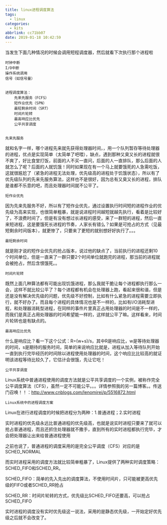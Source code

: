```yaml
---
title: linux进程调度算法
tags:
  - linux
categories:
  - kits
abbrlink: cc71bb07
date: 2019-01-18 10:42:59
---
```



当发生下面几种情况的时候会调用短程调度器，然后就看下次执行那个进程啦

    时钟中断
    I/O中断
    操作系统调用
    信号（如信号量）


    进程调度算法：
        先来先服务（FCFS）
        短作业优先（SPN）
        最短剩余时间（SRT）
        时间片轮转
        最高响应比优先
        公平共享调度


    先来先服务

<!--more-->

就和名字一样，哪个进程先来就先获得处理器时间，，用一个队列暂存等待处理器的进程，优点是实现简单（太简单了吧喂），缺点，遇到那种又臭又长的进程就很不爽了，好比食堂打饭，前面的人不买一直问，后面的人一直排队，那么后面的人就怎么了呢？后面的人就饥饿！同时如果现在有一个马上就要饿死的人急需吃饭，这就很尴尬了（紧急的进程无法处理，优先级高的进程处于饥饿状态），所以有了优先级队列的先来先服务算法，这样也不是很好，因为总有又臭又长的进程，排队是谁都不乐意的吧，而且处理器时间就不公平了。

    短作业优先

因为先来先服务不好，所以有了短作业优先，通过设置执行时间短的进程作业的优先级为高来实现，也很简单粗暴，就是说进程时间越短就越先执行，看着是比较好了，不浪费时间了，但是有没有想过长进程的感受，来了一群短的进程，然后一直来短进程，这是要饿死长进程的节奏，人家长有错么？如果是可抢占的方式（见最短剩余时间版本），就更惨了，只要来了更短的就别想好好执行了。。。

    最短剩余时间

就是刚才说的短作业优先的抢占版本，说过他的缺点了，当前执行的进程还剩10个时间单位，但是一直来了一群只要2个时间单位就跑完的进程，那当前的进程就会被抢占，然后含恨饿死。。

    时间片轮转

既然上面几种算法都有可能出现饥饿进程，那么我就干脆让每个进程都执行那么一会，这样不就比较公平了？每个进程都有机会在处理器上跑，看起来很和谐，但是还是没有解决优先级的问题，优先级不好控制，比如有什么紧急的进程需要立即执行，就不好办了。而且每个进程的具体情况也是不一样的，比如有I/O消耗型进程，和处理器消耗型进程，在同样的事件片里真正占用处理器的时间是不一样的，而我们是真正占用处理器的时间希望能一样的，这样就公平了嘛。这样看来，时间片轮转也是有缺点的。

    最高响应比优先

什么是响应比？看一下这个公式：R=(w+s)/s，其中R是响应比，w是等待处理器的时间，s是期待的服务时间，简单的来说响应比就是，进程从加入等待队列开始一直到执行完毕经历的时间除以进程使用处理器的时间，这个响应比比较高的就证明该进程等待比较久了，它估计会很饿，先让它吃！

    公平共享调度

Linux系统中普通进程使用的调度方法就是公平共享调度的一个实例，被称作完全公平调度算法（CFS），虽然一定不可能公平。。。详情参照我的另一篇博客。。传送门召唤！！：http://www.cnblogs.com/lenomirei/p/5516872.html

    Linux系统中的进程调度方案

Linux在进行进程调度的时候把进程分为两种：1.普通进程；2.实时进程

实时进程的优先级永远比普通进程的优先级高，也就是说实时进程只要来了就可以抢占普通进程，而且还抓住处理器就不撒手，直到所有的实时进程都执行完毕，才会把处理器让出来给普通进程使用

之前也说了，普通进程的调度采用的是完全公平调度（CFS）对应的是SCHED_NORMAL

而实时进程采用的调度方法就比较简单粗暴了，Linux提供了两种实时调度策略：SCHED_FIFO和SCHED_RR。

SCHED_FIFO：简单的先入先出的调度算法，不使用时间片，只可能被更高优先级的FIFO或者SCHED_RR抢占

SCHED_RR：时间片轮转的方式，优先级比SCHED_FIFO还要高，可以抢占SCHED_FIFO

实时进程的调度没有实时优先级这一说法，采用的是静态优先级，一开始定好优先级之后就不会改变了。
